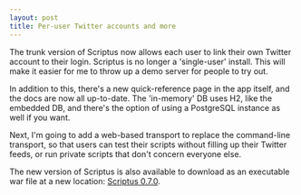 ```yaml
---
layout: post
title: Per-user Twitter accounts and more
---
```


The trunk version of Scriptus now allows each user to link their own Twitter account to their login. Scriptus is no longer a 'single-user' install. This will make it easier for me to throw up a demo server for people to try out. 

In addition to this, there's a new quick-reference  page in the app itself, and the docs are now all up-to-date. The 'in-memory' DB uses H2, like the embedded DB, and there's the option of using a PostgreSQL instance as well if you want.

Next, I'm going to add a web-based transport to replace the command-line transport, so that users can test their scripts without filling up their Twitter feeds, or run private scripts that don't concern everyone else.

The new version of Scriptus is also available to download as an executable war file at a new location: [Scriptus 0.7.0](http://iansopublic.s3.amazonaws.com/scriptus.war).
